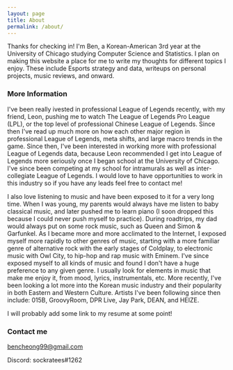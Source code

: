 ```yaml
---
layout: page
title: About
permalink: /about/
---
```

Thanks for checking in! I'm Ben, a Korean-American 3rd year at the University of Chicago studying Computer Science and Statistics. I plan on making this website a place for me to write my thoughts for different topics I enjoy. These include Esports strategy and data, writeups on personal projects, music reviews, and onward.

### More Information

I've been really ivested in professional League of Legends recently, with my friend, Leon, pushing me to watch The League of Legends Pro League (LPL), or the top level of professional Chinese League of Legends. Since then I've read up much more on how each other major region in professional League of Legends, meta shifts, and large macro trends in the game. Since then, I've been interested in working more with professional League of Legends data, because Leon recommended I get into League of Legends more seriously once I began school at the University of Chicago. I've since been competing at my school for intramurals as well as inter-collegiate League of Legends. I would love to have opportunities to work in this industry so if you have any leads feel free to contact me!

I also love listening to music and have been exposed to it for a very long time. When I was young, my parents would always have me listen to baby classical music, and later pushed me to learn piano (I soon dropped this because I could never push myself to practice). During roadtrips, my dad would always put on some rock music, such as Queen and Simon & Garfunkel. As I became more and more acclimated to the Internet, I exposed myself more rapidly to other genres of music, starting with a more familiar genre of alternative rock with the early stages of Coldplay, to electronic music with Owl City, to hip-hop and rap music with Eminem. I've since exposed myself to all kinds of music and found I don't have a huge preference to any given genre. I usually look for elements in music that make me enjoy it, from mood, lyrics, instrumentals, etc. More recently, I've been looking a lot more into the Korean music industry and their popularity in both Eastern and Western Culture. Artists I've been following since then include: 015B, GroovyRoom, DPR Live, Jay Park, DEAN, and HEIZE.

I will probably add some link to my resume at some point!

### Contact me

[bencheong99@gmail.com](mailto:bencheong99@gmail.com)

Discord: sockratees#1262
